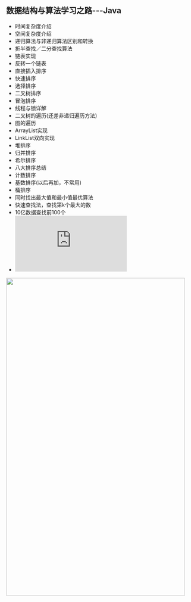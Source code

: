 ## 数据结构与算法学习之路---Java


- 时间复杂度介绍
- 空间复杂度介绍
- 递归算法与非递归算法区别和转换
- 折半查找／二分查找算法
- 链表实现
- 反转一个链表
- 直接插入排序
- 快速排序
- 选择排序
- 二叉树排序
- 冒泡排序
- 线程与锁详解
- 二叉树的遍历(还差非递归遍历方法)
- 图的遍历
- ArrayList实现
- LinkList双向实现
- 堆排序
- 归并排序
- 希尔排序
- 八大排序总结
- 计数排序
- 基数排序(以后再加，不常用)
- 桶排序
- 同时找出最大值和最小值最优算法
- 快速查找法，查找第k个最大的数
- 10亿数据查找前100个
- ![散列表(哈希表)](https://github.com/UCodeUStory/DataStructure/blob/master/hashtable.md)


<img width="480" height="854" src="https://github.com/UCodeUStory/DataStructure/blob/master/menu.png"/>

